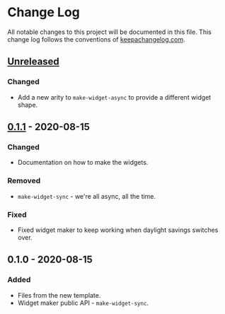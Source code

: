# Change Log
All notable changes to this project will be documented in this file. This change log follows the conventions of [keepachangelog.com](http://keepachangelog.com/).

## [Unreleased]
### Changed
- Add a new arity to `make-widget-async` to provide a different widget shape.

## [0.1.1] - 2020-08-15
### Changed
- Documentation on how to make the widgets.

### Removed
- `make-widget-sync` - we're all async, all the time.

### Fixed
- Fixed widget maker to keep working when daylight savings switches over.

## 0.1.0 - 2020-08-15
### Added
- Files from the new template.
- Widget maker public API - `make-widget-sync`.

[Unreleased]: https://github.com/your-name/clj-pg-1/compare/0.1.1...HEAD
[0.1.1]: https://github.com/your-name/clj-pg-1/compare/0.1.0...0.1.1
